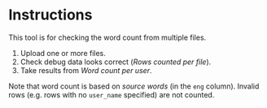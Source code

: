 # Instructions

This tool is for checking the word count from multiple files.

1. Upload one or more files.
2. Check debug data looks correct (_Rows counted per file_).
3. Take results from _Word count per user_.

Note that word count is based on _source words_ (in the `eng` column). Invalid rows (e.g. rows with no `user_name` specified) are not counted.
